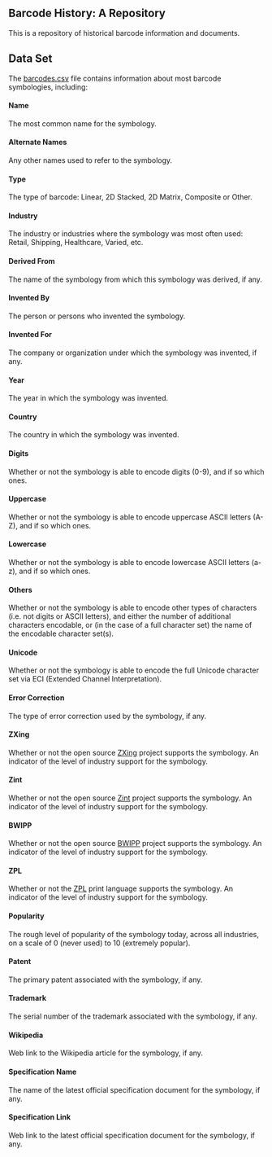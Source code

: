 ## Barcode History: A Repository

This is a repository of historical barcode information and documents.

## Data Set

The [barcodes.csv](barcodes.csv) file contains information about most barcode symbologies, including:

#### Name

The most common name for the symbology.

#### Alternate Names

Any other names used to refer to the symbology.

#### Type

The type of barcode: Linear, 2D Stacked, 2D Matrix, Composite or Other.

#### Industry

The industry or industries where the symbology was most often used: Retail, Shipping, Healthcare, Varied, etc.

#### Derived From

The name of the symbology from which this symbology was derived, if any.

#### Invented By

The person or persons who invented the symbology.

#### Invented For

The company or organization under which the symbology was invented, if any.

#### Year

The year in which the symbology was invented.

#### Country

The country in which the symbology was invented.

#### Digits

Whether or not the symbology is able to encode digits (0-9), and if so which ones.

#### Uppercase

Whether or not the symbology is able to encode uppercase ASCII letters (A-Z), and if so which ones.

#### Lowercase

Whether or not the symbology is able to encode lowercase ASCII letters (a-z), and if so which ones.

#### Others

Whether or not the symbology is able to encode other types of characters (i.e. not digits or ASCII letters), and either the number of additional characters encodable, or (in the case of a full character set) the name of the encodable character set(s).

#### Unicode

Whether or not the symbology is able to encode the full Unicode character set via ECI (Extended Channel Interpretation).

#### Error Correction

The type of error correction used by the symbology, if any.

#### ZXing

Whether or not the open source [ZXing](https://github.com/zxing/zxing) project supports the symbology. An indicator of the level of industry support for the symbology.

#### Zint

Whether or not the open source [Zint](https://zint.org.uk/) project supports the symbology. An indicator of the level of industry support for the symbology.

#### BWIPP

Whether or not the open source [BWIPP](https://bwipp.terryburton.co.uk/) project supports the symbology. An indicator of the level of industry support for the symbology.

#### ZPL

Whether or not the [ZPL](https://en.wikipedia.org/wiki/Zebra_Programming_Language) print language supports the symbology. An indicator of the level of industry support for the symbology.

#### Popularity

The rough level of popularity of the symbology today, across all industries, on a scale of 0 (never used) to 10 (extremely popular).

#### Patent

The primary patent associated with the symbology, if any.

#### Trademark

The serial number of the trademark associated with the symbology, if any.

#### Wikipedia

Web link to the Wikipedia article for the symbology, if any.

#### Specification Name

The name of the latest official specification document for the symbology, if any.

#### Specification Link

Web link to the latest official specification document for the symbology, if any.
